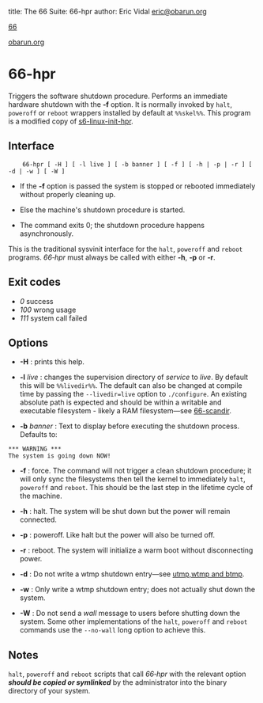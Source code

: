 title: The 66 Suite: 66-hpr
author: Eric Vidal <eric@obarun.org>

[66](index.html)

[obarun.org](https://web.obarun.org)

# 66-hpr

Triggers the software shutdown procedure. Performs an immediate hardware shutdown with the **‑f** option. It is normally invoked by `halt`, `poweroff` or `reboot` wrappers installed by default at `%%skel%%`. This program is a modified copy of [s6-linux-init-hpr](https://skarnet.org/software/s6-linux-init/s6-linux-init-hpr.html).
	
## Interface

```
    66-hpr [ -H ] [ -l live ] [ -b banner ] [ -f ] [ -h | -p | -r ] [ -d | -w ] [ -W ]
```

- If the **-f** option is passed the system is stopped or rebooted immediately without properly cleaning up.

- Else the machine's shutdown procedure is started.

- The command exits 0; the shutdown procedure happens asynchronously.

This is the traditional sysvinit interface for the `halt`, `poweroff` and `reboot` programs. *66‑hpr* must always be called with either **‑h**, **‑p** or **‑r**.

## Exit codes

- *0* success
- *100* wrong usage
- *111* system call failed

## Options

- **-H** : prints this help.

- **-l** *live* : changes the supervision directory of *service* to *live*. By default this will be `%%livedir%%`. The default can also be changed at compile time by passing the `--livedir=live` option to `./configure`. An existing absolute path is expected and should be within a writable and executable filesystem - likely a RAM filesystem—see [66-scandir](66-scandir.html).

- **-b** *banner* : Text to display before executing the shutdown process. Defaults to:

```
*** WARNING ***
The system is going down NOW!
```

- **-f** : force. The command will not trigger a clean shutdown procedure; it will only sync the filesystems then tell the kernel to immediately `halt`, `poweroff` and `reboot`. This should be the last step in the lifetime cycle of the machine. 

- **-h** : halt. The system will be shut down but the power will remain connected.

- **-p** : poweroff. Like halt but the power will also be turned off.

- **-r** : reboot. The system will initialize a warm boot without disconnecting power.

- **-d** : Do not write a wtmp shutdown entry—see [utmp,wtmp and btmp](https://en.wikipedia.org/wiki/Utmp).

- **-w** : Only write a wtmp shutdown entry; does not actually shut down the system.

- **-W** : Do not send a *wall* message to users before shutting down the system. Some other implementations of the `halt`, `poweroff` and `reboot` commands use the `‑‑no‑wall` long option to achieve this.

## Notes

`halt`, `poweroff` and `reboot` scripts that call *66‑hpr* with the relevant option ***should be copied or symlinked*** by the administrator into the binary directory of your system.
